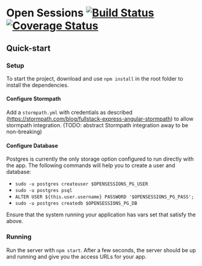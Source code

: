# Open Sessions [![Build Status](https://travis-ci.org/openactive/open-sessions.svg?branch=master)](https://travis-ci.org/openactive/open-sessions) [![Coverage Status](https://coveralls.io/repos/github/openactive/open-sessions/badge.svg?branch=master)](https://coveralls.io/github/openactive/open-sessions?branch=master)

## Quick-start 

### Setup
To start the project, download and use `npm install` in the root folder to install the dependencies.
#### Configure Stormpath
Add a `stormpath.yml` with credentials as described (https://stormpath.com/blog/fullstack-express-angular-stormpath) to allow stormpath integration. (TODO: abstract Stormpath integration away to be non-breaking)
#### Configure Database
Postgres is currently the only storage option configured to run directly with the app. The following commands will help you to create a user and database:

- `sudo -u postgres createuser $OPENSESSIONS_PG_USER`
- `sudo -u postgres psql`
- `ALTER USER ${this.user.username} PASSWORD '$OPENSESSIONS_PG_PASS';`
- `sudo -u postgres createdb $OPENSESSIONS_PG_DB`

Ensure that the system running your application has vars set that satisfy the above.
### Running
Run the server with `npm start`. After a few seconds, the server should be up and running and give you the access URLs for your app.